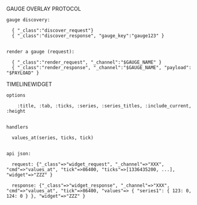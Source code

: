 

GAUGE OVERLAY PROTOCOL

    gauge discovery:

      { "_class":"discover_request"}
      { "_class":"discover_response", "gauge_key":"gauge123" }


    render a gauge (request):

      { "_class":"render_request", "_channel":"$GAUGE_NAME" }
      { "_class":"render_response", "_channel":"$GAUGE_NAME", "payload": "$PAYLOAD" }







TIMELINEWIDGET

    options

        :title, :tab, :ticks, :series, :series_titles, :include_current, :height


    handlers

      values_at(series, ticks, tick)


    api json:

      request: {"_class"=>"widget_request", "_channel"=>"XXX", "cmd"=>"values_at", "tick"=>86400, "ticks"=>[1336435200, ...], "widget"=>"ZZZ" }

      response: {"_class"=>"widget_response", "_channel"=>"XXX", "cmd"=>"values_at", "tick"=>86400, "values"=> { "series1": { 123: 0, 124: 0 } }, "widget"=>"ZZZ" }

     
